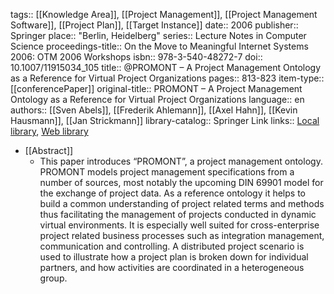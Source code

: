 tags:: [[Knowledge Area]], [[Project Management]], [[Project Management Software]], [[Project Plan]], [[Target Instance]]
date:: 2006
publisher:: Springer
place:: "Berlin, Heidelberg"
series:: Lecture Notes in Computer Science
proceedings-title:: On the Move to Meaningful Internet Systems 2006: OTM 2006 Workshops
isbn:: 978-3-540-48272-7
doi:: 10.1007/11915034_105
title:: @PROMONT – A Project Management Ontology as a Reference for Virtual Project Organizations
pages:: 813-823
item-type:: [[conferencePaper]]
original-title:: PROMONT – A Project Management Ontology as a Reference for Virtual Project Organizations
language:: en
authors:: [[Sven Abels]], [[Frederik Ahlemann]], [[Axel Hahn]], [[Kevin Hausmann]], [[Jan Strickmann]]
library-catalog:: Springer Link
links:: [Local library](zotero://select/library/items/ZVHMWZIA), [Web library](https://www.zotero.org/users/6520516/items/ZVHMWZIA)

- [[Abstract]]
	- This paper introduces “PROMONT”, a project management ontology. PROMONT models project management specifications from a number of sources, most notably the upcoming DIN 69901 model for the exchange of project data. As a reference ontology it helps to build a common understanding of project related terms and methods thus facilitating the management of projects conducted in dynamic virtual environments. It is especially well suited for cross-enterprise project related business processes such as integration management, communication and controlling. A distributed project scenario is used to illustrate how a project plan is broken down for individual partners, and how activities are coordinated in a heterogeneous group.